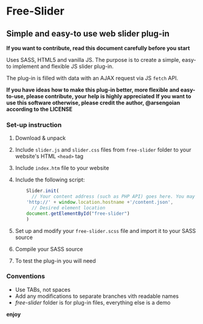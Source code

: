 # Free-Slider
## Simple and easy-to use web slider plug-in

**If you want to contribute, read this document carefully before you start**

Uses SASS, HTML5 and vanilla JS.
The purpose is to create a simple, easy-to implement and flexible JS slider plug-in.

The plug-in is filled with data with an AJAX request via JS `fetch` API.

**If you have ideas how to make this plug-in better, more flexible and easy-to-use, please contribute, your help is highly appreciated**
**If you want to use this software otherwise, please credit the author, @arsengoian according to the LICENSE**

### **Set-up instruction**
1. Download & unpack
2. Include `slider.js` and `slider.css` files from `free-slider` folder to your website's HTML 	`<head>` tag
3. Include `index.htm` file to your website
4. Include the following script:

	```javascript
		Slider.init(
		  // Your content address (such as PHP API) goes here. You may as well create your own .json files
		'http://' + window.location.hostname +'/content.json', 
		  // Desired element location
		document.getElementById("free-slider")
		)
	```

5. Set up and modify your `free-slider.scss` file and import it to your SASS source
6. Compile your SASS source
7. To test the plug-in you will need 

### **Conventions**
* Use TABs, not spaces
* Add any modifications to separate branches vith readable names
* _free-slider_ folder is for plug-in files, everything else is a demo

__enjoy__
